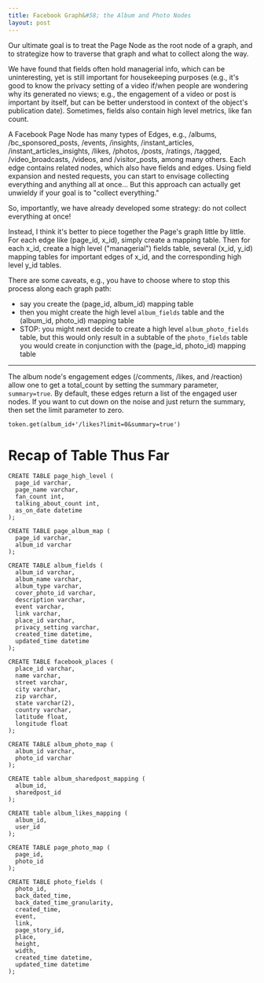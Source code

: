 ```yaml
---
title: Facebook Graph&#58; the Album and Photo Nodes
layout: post
---
```


Our ultimate goal is to treat the Page Node as the root node of a graph, and to strategize
how to traverse that graph and what to collect along the way.  

We have found that fields often hold managerial info, which can be
uninteresting, yet is still important for housekeeping purposes (e.g., it's good to know
the privacy setting of a video if/when people are wondering why its generated no views; e.g., 
the engagement of a video or post is important by itself, but can be better understood in
context of the object's publication date).  Sometimes, fields also contain high level metrics,
like fan count.  

A Facebook Page Node has many types of
Edges, e.g., /albums, /bc_sponsored_posts, /events, /insights, /instant_articles, /instant_articles_insights,
/likes, /photos, /posts, /ratings, /tagged, /video_broadcasts, /videos, and /visitor_posts, among
many others.  Each edge contains related nodes, which also have fields and edges.  Using field
expansion and nested requests, you can start to envisage collecting everything and anything all at once...  But
this approach can actually get unwieldy if your goal is to "collect everything."  

So, importantly, we have already developed some strategy: do not collect everything at once!

Instead, I think it's better to piece together the Page's graph little by little.  For each edge like
(page\_id, x\_id), simply create a mapping table.  Then for each x\_id, create a high level ("managerial")
fields table, several (x\_id, y\_id) mapping tables for important edges of x\_id, and the corresponding
high level y\_id tables. 

There are some caveats, e.g., you have to choose where to stop this process along each graph path:
- say you create the (page\_id, album\_id) mapping table
- then you might create the high level `album_fields` table and the (album\_id, photo\_id) mapping table
- STOP: you might next decide to create a high level `album_photo_fields` table, but this would only result in a subtable of 
  the `photo_fields` table you would create in conjunction with the (page\_id, photo\_id) mapping table




---------------------------------------


The album node's engagement edges (/comments, /likes, and /reaction) allow one to get 
a total\_count by setting the summary parameter, `summary=true`. By default, these edges
return a list of the engaged user nodes.  If you want to cut down on the noise and just return 
the summary, then set the limit parameter to zero.

```
token.get(album_id+'/likes?limit=0&summary=true')
```



# Recap of Table Thus Far
```
CREATE TABLE page_high_level (
  page_id varchar,
  page_name varchar,
  fan_count int,
  talking_about_count int,
  as_on_date datetime
);

CREATE TABLE page_album_map (
  page_id varchar,
  album_id varchar
);

CREATE TABLE album_fields (
  album_id varchar,
  album_name varchar,
  album_type varchar,
  cover_photo_id varchar,
  description varchar,
  event varchar,
  link varchar,
  place_id varchar,
  privacy_setting varchar,
  created_time datetime,
  updated_time datetime
);

CREATE TABLE facebook_places (
  place_id varchar,
  name varchar,
  street varchar,
  city varchar,
  zip varchar,
  state varchar(2),
  country varchar, 
  latitude float,
  longitude float
);

CREATE TABLE album_photo_map (
  album_id varchar,
  photo_id varchar
);

CREATE table album_sharedpost_mapping (
  album_id,
  sharedpost_id
);

CREATE table album_likes_mapping (
  album_id,
  user_id
);

CREATE TABLE page_photo_map (
  page_id,
  photo_id
);

CREATE TABLE photo_fields (
  photo_id,
  back_dated_time,
  back_dated_time_granularity,
  created_time,
  event,
  link,
  page_story_id,
  place,
  height,
  width,
  created_time datetime,
  updated_time datetime
);
